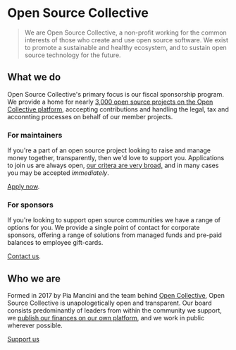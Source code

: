 # Open Source Collective
> We are Open Source Collective, a non-profit working for the common interests of those who create and use open source software. We exist to promote a sustainable and healthy ecosystem, and to sustain open source technology for the future.

## What we do
Open Source Collective's primary focus is our fiscal sponsorship program. We provide a home for nearly [3,000 open source projects on the Open Collective platform](https://opencollective.com/opensource), acccepting contributions and handling the legal, tax and acconnting processes on behalf of our member projects. 

### For maintainers
If you're a part of an open source project looking to raise and manage money together, transparently, then we'd love to support you. Applications to join us are always open, [our critera are very broad,](https://www.oscollective.org/how#criteria) and in many cases you may be accepted _immediately_. 

[Apply now](https://opencollective.com/opensource/apply). 

### For sponsors
If you're looking to support open source communities we have a range of options for you. We provide a single point of contact for corporate sponsors, offering a range of solutions from managed funds and pre-paid balances to employee gift-cards.

[Contact us](mailto:hello@oscolletive).

## Who we are
Formed in 2017 by Pia Mancini and the team behind [Open Collective](https://opencollective.com/), Open Source Collective is unapologetically open and transparent. Our board consists predominantly of leaders from within the community we support, we [publish our finances on our own platform](https://opencollective.com/opensource#category-BUDGET), and we work in public wherever possible. 

[Support us](https://opencollective.com/opensource/donate)
